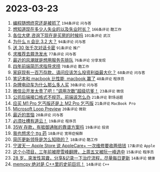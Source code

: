 # 2023-03-23

1. [编程随想终究还是被抓了](https://www.v2ex.com/t/926477) `194条评论` `问与答`
1. [想知道现在多少人失业的以及失业时长？](https://www.v2ex.com/t/926412) `166条评论` `酷工作`
1. [各位大佬,咨询下现在是买房的时候吗](https://www.v2ex.com/t/926397) `101条评论` `武汉`
1. [为什么 π 会比 3.2 大？](https://www.v2ex.com/t/926432) `94条评论` `问与答`
1. [送 30 张千次对话卡密](https://www.v2ex.com/t/926423) `91条评论` `推广`
1. [求推荐去屑洗发水](https://www.v2ex.com/t/926425) `77条评论` `问与答`
1. [最近的风潮就是想用服务先排队](https://www.v2ex.com/t/926430) `76条评论` `分享发现`
1. [四年前端简历求指导求捞](https://www.v2ex.com/t/926406) `70条评论` `酷工作`
1. [家庭现有一百万存款，请问应该怎么投资利益最大化？](https://www.v2ex.com/t/926512) `68条评论` `问与答`
1. [笔记本和 macbook 比性能, macbook 赢了](https://www.v2ex.com/t/926447) `48条评论` `程序员`
1. [杂牌电动车为什么那么多人买](https://www.v2ex.com/t/926571) `30条评论` `问与答`
1. [微信云开发太贵了吧！“调用次数”超级坑爹！](https://www.v2ex.com/t/926577) `23条评论` `微信`
1. [公司后端接口格式不规范，前端该怎么办](https://www.v2ex.com/t/926469) `21条评论` `职场话题`
1. [应买 M1 Pro 乞丐版还是上 M2 Pro 乞丐版](https://www.v2ex.com/t/926422) `21条评论` `MacBook Pro`
1. [Microsoft Loop Preview](https://www.v2ex.com/t/926444) `20条评论` `微软`
1. [最近的苦恼](https://www.v2ex.com/t/926438) `20条评论` `问与答`
1. [必须吐槽有道云！](https://www.v2ex.com/t/926518) `19条评论` `程序员`
1. [35W 存款，有抵御通胀的靠谱方案吗](https://www.v2ex.com/t/926437) `19条评论` `投资`
1. [我也想求个 ttg 药](https://www.v2ex.com/t/926607) `18条评论` `宽带症候群`
1. [简历更新领导是怎么知晓的？](https://www.v2ex.com/t/926566) `18条评论` `酷工作`
1. [宁波天一 Apple Store 说 AppleCare+ 一次维修要收两倍钱](https://www.v2ex.com/t/926570) `17条评论` `Apple`
1. [这个小项目，三年前被廖雪峰翻牌，上周五又被阮一峰选中](https://www.v2ex.com/t/926402) `15条评论` `程序员`
1. [28 岁，突发性耳聋，分享&记录一下治疗流程，尽量每日更新](https://www.v2ex.com/t/926650) `14条评论` `健康`
1. [memcpy 绝对是 C++里的史前巨坑！](https://www.v2ex.com/t/926553) `14条评论` `C++`
